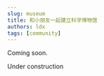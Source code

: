 ```yaml
---
slug: museum
title: 和小朋友一起建立科学博物馆
authors: ldx
tags: [community]
---
```


Coming soon.

<!--truncate-->

Under construction